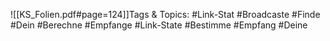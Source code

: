 
![[KS_Folien.pdf#page=124]]Tags & Topics:
   #Link-Stat
   #Broadcaste
   #Finde
   #Dein
   #Berechne
   #Empfange
   #Link-State
   #Bestimme
   #Empfang
   #Deine